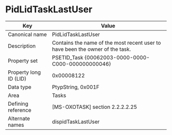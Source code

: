# PidLidTaskLastUser

| Key | Value |
|---|---|
| Canonical name | PidLidTaskLastUser |
| Description | Contains the name of the most recent user to have been the owner of the task. |
| Property set | PSETID_Task {00062003-0000-0000-C000-000000000046} |
| Property long ID (LID) | 0x00008122 |
| Data type | PtypString, 0x001F |
| Area | Tasks |
| Defining reference | [MS-OXOTASK] section 2.2.2.2.25 |
| Alternate names | dispidTaskLastUser |

